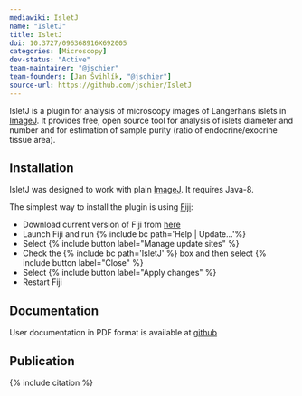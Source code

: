 ```yaml
---
mediawiki: IsletJ
name: "IsletJ"
title: IsletJ
doi: 10.3727/096368916X692005
categories: [Microscopy]
dev-status: "Active"
team-maintainer: "@jschier"
team-founders: [Jan Švihlík, "@jschier"]
source-url: https://github.com/jschier/IsletJ
---
```


IsletJ is a plugin for analysis of microscopy images of Langerhans islets in [ImageJ](/software/imagej). It provides free, open source tool for analysis of islets diameter and number and for estimation of sample purity (ratio of endocrine/exocrine tissue area).

## Installation

IsletJ was designed to work with plain [ImageJ](/software/imagej). It requires Java-8.

The simplest way to install the plugin is using [Fiji](/software/fiji):

-   Download current version of Fiji from [here](/software/fiji/downloads)
-   Launch Fiji and run {% include bc path='Help | Update...'%}
-   Select {% include button label="Manage update sites" %}
-   Check the {% include bc path='IsletJ' %} box and then select {% include button label="Close" %}
-   Select {% include button label="Apply changes" %}
-   Restart Fiji

## Documentation

User documentation in PDF format is available at [github](https://github.com/jschier/IsletJ/blob/-/pdf/IsletJ_Guide_2.pdf)

## Publication

{% include citation %}
